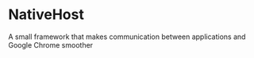 # NativeHost
A small framework that makes communication between applications and Google Chrome smoother
